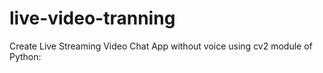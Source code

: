 # live-video-tranning
Create Live Streaming Video Chat App without voice using cv2 module of Python: 
